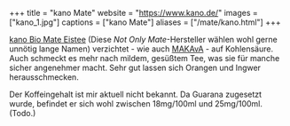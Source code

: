 +++
title = "kano Mate"
website = "https://www.kano.de/"
images = ["kano_1.jpg"]
captions = ["kano Mate"]
aliases = ["/mate/kano.html"]
+++

[kano Bio Mate Eistee](https://www.kano.de/) (Diese _Not Only Mate_-Hersteller
wählen wohl gerne unnötig lange Namen) verzichtet - wie auch
[MAKAvA](/mate/makava.html) - auf Kohlensäure. Auch schmeckt es mehr nach
mildem, gesüßtem Tee, was sie für manche sicher angenehmer macht. Sehr gut
lassen sich Orangen und Ingwer herausschmecken.

Der Koffeingehalt ist mir aktuell nicht bekannt. Da Guarana zugesetzt wurde,
befindet er sich wohl zwischen 18mg/100ml und 25mg/100ml. (Todo.)
